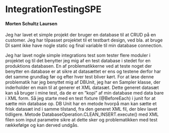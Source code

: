 # IntegrationTestingSPE

#### Morten Schultz Laursen

Jeg har lavet et simple projekt der bruger en database til at CRUD på en customer. Jeg har tilpasset projektet til et testbart design, ved bla. at bruge DI samt ikke have nogle static og final variable til min database connection.

Jeg har lavet nogle simple integrations test som tester flere moduler i projektet og til det benytter jeg mig af en test database i stedet for en produktions databasen. En af problematikkerne ved at teste noget der benytter en database er at sikre at datasættet er ens og testene derfor har det samme grundlag før og efter hver test bliver kørt. 
For at løse denne problematik har jeg benyttet mig af DBUnit, jeg har en Sampler klasse, der inderholder en main til at generer et XML datasæt. Dette generet datasæt kan så bruger i mine test, da de er en ”kopi” af min database med data bare i XML form.
Så jeg starte med en test fixture (@BeforeEach) i junit for at sætte min database op. DB Unit har en metode hvorpå man kan sætte et frisk datasæt ind i samme tilstand, fra den generet XML fil, der blev lavet tidligere. Metode DatabaseOperation.CLEAN_INSERT.execute() med XML filen som input parametre sikre at dette sker og problematikken med test rækkefølge og kan derved undgås.
